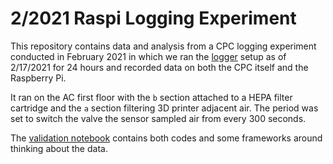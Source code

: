 # 2/2021 Raspi Logging Experiment
This repository contains data and analysis from a CPC logging experiment
conducted in February 2021 in which we ran the [logger](https://github.com/airpartners/logger) setup
as of 2/17/2021 for 24 hours and recorded data on both the CPC itself
and the Raspberry Pi.

It ran on the AC first floor with the `b` section attached to a HEPA filter
cartridge and the `a` section filtering 3D printer adjacent air. The period was
set to switch the valve the sensor sampled air from every 300 seconds.

The [validation notebook](https://github.com/airpartners/logger-data-analysis/blob/main/2-2021-raspi-logging-experiment/logging-validation.ipynb)
contains both codes and some frameworks around thinking about the data.
